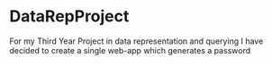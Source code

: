 # DataRepProject
For my Third Year Project in data representation and querying I have decided to create a single web-app which generates a password

